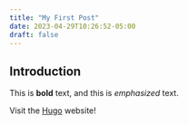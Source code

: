 ```yaml
---
title: "My First Post"
date: 2023-04-29T10:26:52-05:00
draft: false
---
```


## Introduction

This is **bold** text, and this is *emphasized* text.

Visit the [Hugo](https://gohugo.io) website!

